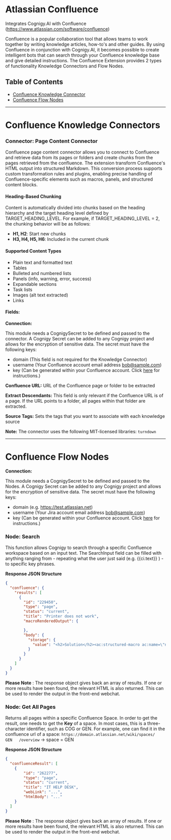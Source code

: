 ﻿
# Atlassian Confluence

Integrates Cognigy.AI with Confluence (https://www.atlassian.com/software/confluence)

Confluence is a popular collaboration tool that allows teams to work together by writing knowledge articles, how-to's and other guides. By using Confluence in conjunction with Cognigy.AI, it becomes possible to create intelligent bots that can search through your Confluence knowledge base and give detailed instructions. The Confluence Extension provides 2 types of functionality Knowledge Connectors and Flow Nodes.

## Table of Contents
- [Confluence Knowledge Connector](#confluence-knowledge-connector)
- [Confluence Flow Nodes](#confluence-flow-nodes)

---
# Confluence Knowledge Connectors

### Connector: Page Content Connector
Confluence page content connector allows you to connect to Confluence and retrieve data from its pages or folders and create chunks from the pages retrieved from the confluence. The extension transform Confluence's HTML output into structured Markdown. This conversion process supports custom transformation rules and plugins, enabling precise handling of Confluence-specific elements such as macros, panels, and structured content blocks.

#### Heading-Based Chunking
Content is automatically divided into chunks based on the heading hierarchy and the target heading level defined by TARGET_HEADING_LEVEL. For example, if TARGET_HEADING_LEVEL = 2, the chunking behavior will be as follows:
- **H1, H2**: Start new chunks
- **H3, H4, H5, H6**: Included in the current chunk

#### Supported Content Types
- Plain text and formatted text
- Tables
- Bulleted and numbered lists
- Panels (info, warning, error, success)
- Expandable sections
- Task lists
- Images (alt text extracted)
- Links

#### Fields:

**Connection:**

This module needs a CognigySecret to be defined and passed to the connector. A Cognigy Secret can be added to any Cognigy project and allows for the encryption of sensitive data. The secret must have the following keys:
- domain (This field is not required for the Knowledge Connector)
- username (Your Confluence account email address bob@sample.com)
- key (Can be generated within your Confluence account. Click [here](https://confluence.atlassian.com/cloud/api-tokens-938839638.html) for instructions.)


**Confluence URL:**
URL of the Confluence page or folder to be extracted

**Extract Descendants:**
This field is only relevant if the Confluence URL is of a page. If the URL points to a folder, all pages within that folder are extracted.

**Source Tags:**
Sets the tags that you want to associate with each knowledge source

**Note:** The connector uses the following MIT-licensed libraries: `turndown`

---
# Confluence Flow Nodes

**Connection:**

This module needs a CognigySecret to be defined and passed to the Nodes. A Cognigy Secret can be added to any Cognigy project and allows for the encryption of sensitive data. The secret must have the following keys:

- domain (e.g. https://test.atlassian.net)
- username (Your Jira account email address bob@sample.com)
- key (Can be generated within your Confluence account. Click [here](https://confluence.atlassian.com/cloud/api-tokens-938839638.html) for instructions.)

### Node: Search

This function allows Cognigy to search through a specific Confluence workspace based on an input text.  The SearchInput field can be filled with anything ranging from - repeating what the user just said (e.g. {{ci.text}} ) - to specific key phrases.

**Response JSON Structure**

```json
{
  "confluence": {
    "results": [
      {
        "id": "229450",
        "type": "page",
        "status": "current",
        "title": "Printer does not work",
        "macroRenderedOutput": {

        },
        "body": {
          "storage": {
            "value": "<h2>Solution</h2><ac:structured-macro ac:name=\"note\" ac:schema-version=\"1\" ac:macro-id=\"1943ffc0-d5dd-4fc4-8b73-610f6e0b7546\"><ac:rich-text-body><p>PLEASE NOTE: all printers will be replaced by HP DeskJets from August 2019 onwards"
          }
        }
      }
    ]
  }
}
```

**Please Note** : The response object gives back an array of results. If one or more results have been found, the relevant HTML is also returned. This can be used to render the output in the front-end webchat.


### Node: Get All Pages

Returns all pages within a specific Confluence Space. In order to get the result, one needs to get the **Key** of a space. In most cases, this is a three-character identifier, such as COG or GEN. For example, one can find it in the confluence url of a space: `https://domain.atlassian.net/wiki/spaces/   GEN   /overview` -> space = GEN

**Response JSON Structure**

```json
{
  "confluenceResult": [
    {
        "id": "262277",
        "type": "page",
        "status": "current",
        "title": "IT HELP DESK",
        "webLink": "...",
        "htmlBody": "..."
    }
  ]
}
```

 **Please Note** : The response object gives back an array of results. If one or more results have been found, the relevant HTML is also returned. This can be used to render the output in the front-end webchat.
